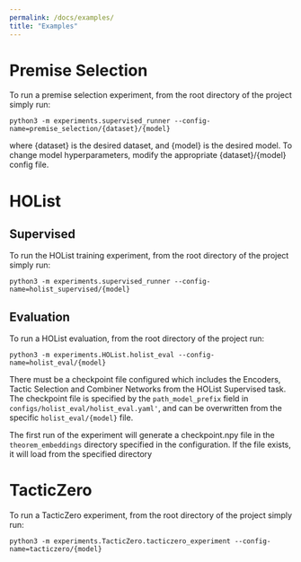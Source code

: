 ```yaml
---
permalink: /docs/examples/
title: "Examples"
---
```


# Premise Selection
To run a premise selection experiment, from the root directory of the project simply run:

`python3 -m experiments.supervised_runner --config-name=premise_selection/{dataset}/{model}`

where {dataset} is the desired dataset, and {model} is the desired model.
To change model hyperparameters, modify the appropriate {dataset}/{model} config file.

# HOList

## Supervised
To run the HOList training experiment, from the root directory of the project simply run:

`python3 -m experiments.supervised_runner --config-name=holist_supervised/{model}`

## Evaluation
To run a HOList evaluation, from the root directory of the project run:

`python3 -m experiments.HOList.holist_eval --config-name=holist_eval/{model}`

There must be a checkpoint file configured which includes the Encoders, Tactic Selection and
Combiner Networks from the HOList Supervised task. The checkpoint file is specified by the
`path_model_prefix` field in `configs/holist_eval/holist_eval.yaml'`, and can be overwritten
from the specific `holist_eval/{model}` file.

The first run of the experiment will generate a checkpoint.npy file in the `theorem_embeddings`
directory specified in the configuration. If the file exists, it will load from the specified directory

# TacticZero
To run a TacticZero experiment, from the root directory of the project simply run:

`python3 -m experiments.TacticZero.tacticzero_experiment --config-name=tacticzero/{model}`